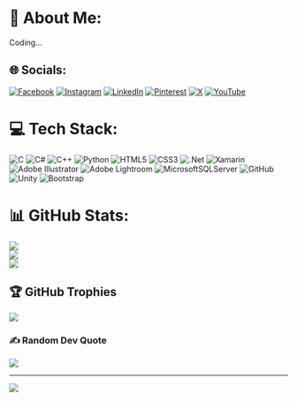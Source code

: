 
# 💫 About Me:
Coding...


## 🌐 Socials:
[![Facebook](https://img.shields.io/badge/Facebook-%231877F2.svg?logo=Facebook&logoColor=white)](https://facebook.com/ParsaNojavan) [![Instagram](https://img.shields.io/badge/Instagram-%23E4405F.svg?logo=Instagram&logoColor=white)](https://instagram.com/parsw_njvn) [![LinkedIn](https://img.shields.io/badge/LinkedIn-%230077B5.svg?logo=linkedin&logoColor=white)](https://linkedin.com/in/ParsaNojavan) [![Pinterest](https://img.shields.io/badge/Pinterest-%23E60023.svg?logo=Pinterest&logoColor=white)](https://pinterest.com/ParsaNojavan) [![X](https://img.shields.io/badge/X-black.svg?logo=X&logoColor=white)](https://x.com/ParsaNojavan85) [![YouTube](https://img.shields.io/badge/YouTube-%23FF0000.svg?logo=YouTube&logoColor=white)](https://youtube.com/@ParsaNojavan) 

# 💻 Tech Stack:
![C](https://img.shields.io/badge/c-%2300599C.svg?style=flat&logo=c&logoColor=white) ![C#](https://img.shields.io/badge/c%23-%23239120.svg?style=flat&logo=csharp&logoColor=white) ![C++](https://img.shields.io/badge/c++-%2300599C.svg?style=flat&logo=c%2B%2B&logoColor=white) ![Python](https://img.shields.io/badge/python-3670A0?style=flat&logo=python&logoColor=ffdd54) ![HTML5](https://img.shields.io/badge/html5-%23E34F26.svg?style=flat&logo=html5&logoColor=white) ![CSS3](https://img.shields.io/badge/css3-%231572B6.svg?style=flat&logo=css3&logoColor=white) ![.Net](https://img.shields.io/badge/.NET-5C2D91?style=flat&logo=.net&logoColor=white) ![Xamarin](https://img.shields.io/badge/Xamarin-3199DC?style=flat&logo=xamarin&logoColor=white) ![Adobe Illustrator](https://img.shields.io/badge/adobe%20illustrator-%23FF9A00.svg?style=flat&logo=adobe%20illustrator&logoColor=white) ![Adobe Lightroom](https://img.shields.io/badge/Adobe%20Lightroom-31A8FF.svg?style=flat&logo=Adobe%20Lightroom&logoColor=white) ![MicrosoftSQLServer](https://img.shields.io/badge/Microsoft%20SQL%20Server-CC2927?style=flat&logo=microsoft%20sql%20server&logoColor=white) ![GitHub](https://img.shields.io/badge/github-%23121011.svg?style=flat&logo=github&logoColor=white) ![Unity](https://img.shields.io/badge/unity-%23000000.svg?style=flat&logo=unity&logoColor=white) ![Bootstrap](https://img.shields.io/badge/bootstrap-%238511FA.svg?style=flat&logo=bootstrap&logoColor=white)
# 📊 GitHub Stats:
![](https://github-readme-stats.vercel.app/api?username=ParsaNojavan&theme=dark&hide_border=false&include_all_commits=false&count_private=false)<br/>
![](https://github-readme-streak-stats.herokuapp.com/?user=ParsaNojavan&theme=dark&hide_border=false)<br/>
![](https://github-readme-stats.vercel.app/api/top-langs/?username=ParsaNojavan&theme=dark&hide_border=false&include_all_commits=false&count_private=false&layout=compact)

## 🏆 GitHub Trophies
![](https://github-profile-trophy.vercel.app/?username=ParsaNojavan&theme=radical&no-frame=false&no-bg=true&margin-w=4)

### ✍️ Random Dev Quote
![](https://quotes-github-readme.vercel.app/api?type=horizontal&theme=tokyonight)

---
[![](https://visitcount.itsvg.in/api?id=ParsaNojavan&icon=0&color=0)](https://visitcount.itsvg.in)

<!-- Proudly created with GPRM ( https://gprm.itsvg.in ) -->
